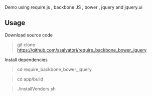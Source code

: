 Demo using require.js , backbone JS , bower , jquery and jquery.ui

Usage
------------------

Download source code

> git clone https://github.com/ssalvatori/require_backbone_bower_jquery

Install dependencies

> cd require_backbone_bower_jquery

> cd app/build

> ./installVendors.sh